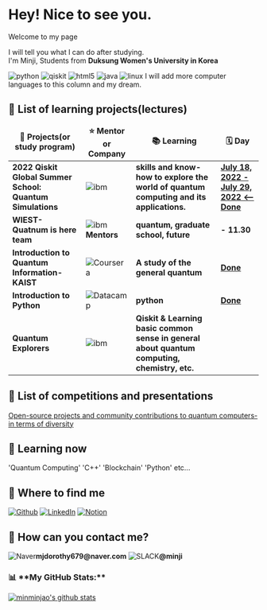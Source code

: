 <h1> Hey! Nice to see you.</h1>
<p>Welcome to my page
<p> I will tell you what I can do after studying. </br> I'm Minji, Students from <b> Duksung Women's University in Korea
 </b> 
<p>
   <img alt="python" src="https://img.shields.io/badge/-python-3776AB?style=flat-square&logo=python&logoColor=white" />
   <img alt="qiskit" src="https://img.shields.io/badge/-qiskit-6929C4?style=flat-square&logo=qiskit&logoColor=white" />
   <img alt="html5" src="https://img.shields.io/badge/-html5-E34F26?style=flat-square&logo=html5&logoColor=white" />
   <img alt="java" src="https://img.shields.io/badge/-javascript-F7DF1E?style=flat-square&logo=javascript&logoColor=white" />
   <img alt="linux" src="https://img.shields.io/badge/-linux-FCC624?style=flat-square&logo=linux&logoColor=white" />
   I will add more computer languages to this column and my dream.
</p>
<h2> 🌟 List of learning projects(lectures) </h2>
<table>
  <thead align="center">
    <tr border: none;>
      <td><b>🎁 Projects(or study program)</b></td>
      <td><b>⭐ Mentor or Company</b></td>
      <td><b>📚 Learning</b></td>
      <td><b>🗓 Day</b?</td>
    </tr>
  </thead>
  <tbody>
    <tr> 
      <td><b>2022 Qiskit Global Summer School: Quantum Simulations</b></td>
      <td><img alt="ibm" src="https://img.shields.io/badge/-ibm-052FAD?style=flat-square&logo=ibm&logoColor=white" /> </td>
      <td><b>skills and know-how to explore the world of quantum computing and its applications.</b></td>
      <td><b> <a href="https://resonant-card-b1f.notion.site/image/https%3A%2F%2Fs3-us-west-2.amazonaws.com%2Fsecure.notion-static.com%2F18be5227-6721-431d-ab58-1dadeae6bbbe%2Fqiskit-global-summer-school-2022-quantum-excellence.png?table=block&id=05b3e2b9-ccbd-4ddc-b4cc-ba17c4d25733&spaceId=fbefc544-0610-4356-82f3-bc6a9472f90c&width=2000&userId=&cache=v2" target="_blank">    July 18, 2022 - July 29, 2022 <-- Done</a></b?></td>
    </tr> 
       <td><b>WIEST-Quatnum is here team</b></td>
       <td><img alt="ibm" src="https://img.shields.io/badge/-ibm-052FAD?style=flat-square&logo=ibm&logoColor=white" /><b> Mentors </b> </td>
       <td><b> quantum, graduate school, future</b></td>
       <td><b> - 11.30 </b></td>
     </tr>
     <tr>
        <td><b>Introduction to Quantum Information-KAIST</b></td>
        <td><img alt="Coursera" src="https://img.shields.io/badge/-Coursera-0056D2?style=flat-square&logo=Coursera&logoColor=white" /></td>
        <td><b>A study of the general quantum </b></td>
        <td><b> <a href="https://www.notion.so/a1fc74488d9549b89d04cc345ec5417d#d1d044192df94d429af300a839e859c6" target="_blank">   Done </a> </b></td>
     </tr>
     <tr>
        <td><b>Introduction to Python</b></td>
        <td><img alt="Datacamp" src="https://img.shields.io/badge/-Datacamp-03EF62?style=flat-square&logo=Datacamp&logoColor=white" /></td>
        <td><b>python</b></td>
        <td><b> <a href="https://www.notion.so/a1fc74488d9549b89d04cc345ec5417d#86975bfa0dd14682b19d0f7fc4ed0810" target="_blank">   Done </a> </b></td>
     </tr>
      <tr>
        <td><b>Quantum Explorers</b></td>
        <td><img alt="ibm" src="https://img.shields.io/badge/-ibm-052FAD?style=flat-square&logo=ibm&logoColor=white" /></td>
        <td><b>Qiskit & Learning basic common sense in general about quantum computing, chemistry, etc.</b></td>
        <td><b>   </a> </b></td>
     </tr>
   </tbody>
 </table>
 <h2> 🌟 List of competitions and presentations </h2>
    <p> <a href="https://youtu.be/2Vx8HrREjPM" target="_blank">  Open-source projects and community contributions to quantum computers-in terms of diversity </a>
    
    
 <h2> 📖 Learning now </h2>
 <p> 'Quantum Computing' 'C++' 'Blockchain' 'Python' etc...
 <h2>🐎 Where to find me</h2>
 <p><a href="https://github.com/minminjao" target="_blank"><img alt="Github" src="https://img.shields.io/badge/GitHub-%2312100E.svg?&style=for-the-badge&logo=Github&logoColor=white" /></a>  <a href="https://www.linkedin.com/in/minji-kim-122735243" target="_blank"><img alt="LinkedIn" src="https://img.shields.io/badge/linkedin-%230077B5.svg?&style=for-the-badge&logo=linkedin&logoColor=white" /></a> 
<a href="https://www.notion.so/a1fc74488d9549b89d04cc345ec5417d " target="_blank"><img alt="Notion" src="https://img.shields.io/badge/Notion-000000.svg?&style=for-the-badge&logo=Notion&logoColor=white" /></a>
 </p>
 <h2> 🦅 How can you contact me? </h2>
 <p>  <img alt="Naver" src="https://img.shields.io/badge/-Naver-03C75A?style=flat-square&logo=Naver&logoColor=white" /><b>mjdorothy679@naver.com</b>
      <img alt="SLACK" src="https://img.shields.io/badge/-Slack-4A154B?style=flat-square&logo=Slack&logoColor=white" /><b>@minji</b>
 </p>     

<h3>📊 **My GitHub Stats:** </h3>

<!--START_SECTION:waka-->
[![minminjao's github stats](https://github-readme-stats.vercel.app/api?username=minminjao)](https://github.com/minminjao)
<!--END_SECTION:waka-->

